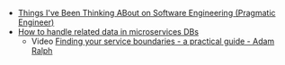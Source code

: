 - [Things I've Been Thinking ABout on Software Engineering (Pragmatic Engineer)](https://docs.google.com/document/d/1i-9MrPGDMRFojSrqxsEIvPZFAiEEkz1IClOAMJl3qM4/edit#heading=h.7ldk1nu97wzq)
- [How to handle related data in microservices DBs](https://twitter.com/ploeh/status/1374739279587504134?s=09)
  - Video [Finding your service boundaries - a practical guide - Adam Ralph](https://www.youtube.com/watch?v=jdliXz70NtM)
